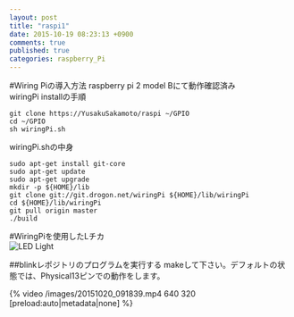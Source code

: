 ```yaml
---
layout: post
title: "raspi1"
date: 2015-10-19 08:23:13 +0900
comments: true
published: true
categories: raspberry_Pi
---
```


#Wiring Piの導入方法
raspberry pi 2 model Bにて動作確認済み  
wiringPi installの手順  
```
git clone https://YusakuSakamoto/raspi ~/GPIO
cd ~/GPIO
sh wiringPi.sh
```

wiringPi.shの中身  
```
sudo apt-get install git-core
sudo apt-get update
sudo apt-get upgrade
mkdir -p ${HOME}/lib
git clone git://git.drogon.net/wiringPi ${HOME}/lib/wiringPi
cd ${HOME}/lib/wiringPi
git pull origin master
./build
```

#WiringPiを使用したLチカ  
![LED Light](http://3.bp.blogspot.com/-gmSvHB8OAHo/VRQvYSy5BLI/AAAAAAAABBQ/GHkqcVJEp4Q/s1600/Raspberry%2BPi%2BGPIO%2BPins.png)

##blinkレポジトリのプログラムを実行する
makeして下さい。デフォルトの状態では、Physical13ピンでの動作をします。

{% video /images/20151020_091839.mp4 640 320 [preload:auto|metadata|none] %}